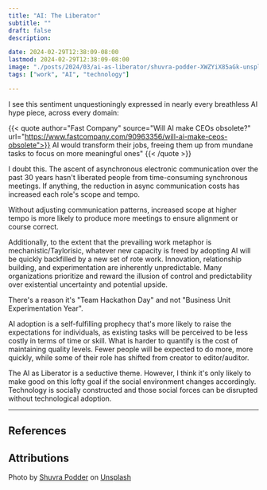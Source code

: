 ```yaml
---
title: "AI: The Liberator"
subtitle: ""
draft: false
description:

date: 2024-02-29T12:38:09-08:00
lastmod: 2024-02-29T12:38:09-08:00
image: "./posts/2024/03/ai-as-liberator/shuvra-podder-XWZYiX85aGk-unsplash.jpg"
tags: ["work", "AI", "technology"]

---
```



I see this sentiment unquestioningly expressed in nearly every breathless AI hype piece, across every domain:

<!--more-->

{{< quote author="Fast Company" source="Will AI make CEOs obsolete?" url="https://www.fastcompany.com/90963356/will-ai-make-ceos-obsolete">}}
AI would transform their jobs, freeing them up from mundane tasks to focus on more meaningful ones"
{{< /quote >}}

I doubt this. The ascent of asynchronous electronic communication over the past 30 years hasn't liberated people from time-consuming synchronous meetings.  If anything, the reduction in async communication costs has increased each role's scope and tempo.

Without adjusting communication patterns, increased scope at higher tempo is more likely to produce more meetings to ensure alignment or course correct.

Additionally, to the extent that the prevailing work metaphor is mechanistic/Taylorisic, whatever new capacity is freed by adopting AI will be quickly backfilled by a new set of rote work. Innovation, relationship building, and experimentation are inherently unpredictable. Many organizations prioritize and reward the illusion of control and predictability over existential uncertainty and potential upside.

There's a reason it's "Team Hackathon Day" and not "Business Unit Experimentation Year".

AI adoption is a self-fulfilling prophecy that's more likely to raise the expectations for individuals, as existing tasks will be perceived to be less costly in terms of time or skill. What is harder to quantify is the cost of maintaining quality levels. Fewer people will be expected to do more, more quickly, while some of their role has shifted from creator to editor/auditor.

The AI as Liberator is a seductive theme. However, I think it's only likely to make good on this lofty goal if the social environment changes accordingly. Technology is socially constructed and those social forces can be disrupted without technological adoption.

___

## References

## Attributions

Photo by [Shuvra Podder](https://unsplash.com/@shuvra8872?utm_content=creditCopyText&utm_medium=referral&utm_source=unsplash) on [Unsplash](https://unsplash.com/photos/a-fountain-in-a-large-room-with-lights-on-the-ceiling-XWZYiX85aGk?utm_content=creditCopyText&utm_medium=referral&utm_source=unsplash)</a>
